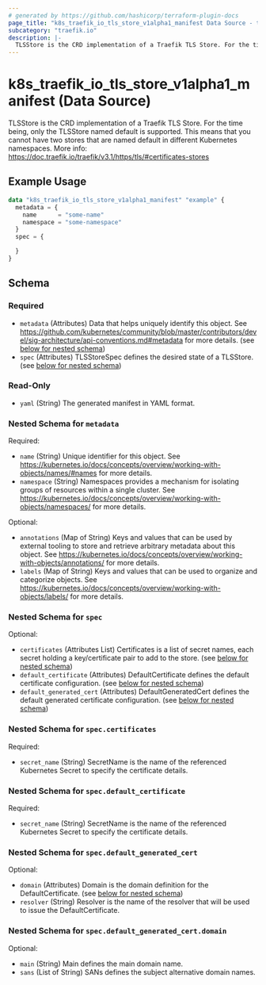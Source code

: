 ```yaml
---
# generated by https://github.com/hashicorp/terraform-plugin-docs
page_title: "k8s_traefik_io_tls_store_v1alpha1_manifest Data Source - terraform-provider-k8s"
subcategory: "traefik.io"
description: |-
  TLSStore is the CRD implementation of a Traefik TLS Store. For the time being, only the TLSStore named default is supported. This means that you cannot have two stores that are named default in different Kubernetes namespaces. More info: https://doc.traefik.io/traefik/v3.1/https/tls/#certificates-stores
---
```


# k8s_traefik_io_tls_store_v1alpha1_manifest (Data Source)

TLSStore is the CRD implementation of a Traefik TLS Store. For the time being, only the TLSStore named default is supported. This means that you cannot have two stores that are named default in different Kubernetes namespaces. More info: https://doc.traefik.io/traefik/v3.1/https/tls/#certificates-stores

## Example Usage

```terraform
data "k8s_traefik_io_tls_store_v1alpha1_manifest" "example" {
  metadata = {
    name      = "some-name"
    namespace = "some-namespace"
  }
  spec = {

  }
}
```

<!-- schema generated by tfplugindocs -->
## Schema

### Required

- `metadata` (Attributes) Data that helps uniquely identify this object. See https://github.com/kubernetes/community/blob/master/contributors/devel/sig-architecture/api-conventions.md#metadata for more details. (see [below for nested schema](#nestedatt--metadata))
- `spec` (Attributes) TLSStoreSpec defines the desired state of a TLSStore. (see [below for nested schema](#nestedatt--spec))

### Read-Only

- `yaml` (String) The generated manifest in YAML format.

<a id="nestedatt--metadata"></a>
### Nested Schema for `metadata`

Required:

- `name` (String) Unique identifier for this object. See https://kubernetes.io/docs/concepts/overview/working-with-objects/names/#names for more details.
- `namespace` (String) Namespaces provides a mechanism for isolating groups of resources within a single cluster. See https://kubernetes.io/docs/concepts/overview/working-with-objects/namespaces/ for more details.

Optional:

- `annotations` (Map of String) Keys and values that can be used by external tooling to store and retrieve arbitrary metadata about this object. See https://kubernetes.io/docs/concepts/overview/working-with-objects/annotations/ for more details.
- `labels` (Map of String) Keys and values that can be used to organize and categorize objects. See https://kubernetes.io/docs/concepts/overview/working-with-objects/labels/ for more details.


<a id="nestedatt--spec"></a>
### Nested Schema for `spec`

Optional:

- `certificates` (Attributes List) Certificates is a list of secret names, each secret holding a key/certificate pair to add to the store. (see [below for nested schema](#nestedatt--spec--certificates))
- `default_certificate` (Attributes) DefaultCertificate defines the default certificate configuration. (see [below for nested schema](#nestedatt--spec--default_certificate))
- `default_generated_cert` (Attributes) DefaultGeneratedCert defines the default generated certificate configuration. (see [below for nested schema](#nestedatt--spec--default_generated_cert))

<a id="nestedatt--spec--certificates"></a>
### Nested Schema for `spec.certificates`

Required:

- `secret_name` (String) SecretName is the name of the referenced Kubernetes Secret to specify the certificate details.


<a id="nestedatt--spec--default_certificate"></a>
### Nested Schema for `spec.default_certificate`

Required:

- `secret_name` (String) SecretName is the name of the referenced Kubernetes Secret to specify the certificate details.


<a id="nestedatt--spec--default_generated_cert"></a>
### Nested Schema for `spec.default_generated_cert`

Optional:

- `domain` (Attributes) Domain is the domain definition for the DefaultCertificate. (see [below for nested schema](#nestedatt--spec--default_generated_cert--domain))
- `resolver` (String) Resolver is the name of the resolver that will be used to issue the DefaultCertificate.

<a id="nestedatt--spec--default_generated_cert--domain"></a>
### Nested Schema for `spec.default_generated_cert.domain`

Optional:

- `main` (String) Main defines the main domain name.
- `sans` (List of String) SANs defines the subject alternative domain names.
